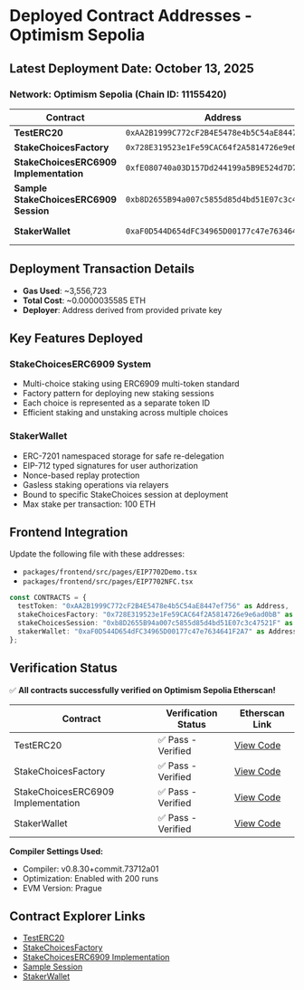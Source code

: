 # Deployed Contract Addresses - Optimism Sepolia

## Latest Deployment Date: October 13, 2025

### Network: Optimism Sepolia (Chain ID: 11155420)

| Contract | Address | Description |
|----------|---------|-------------|
| **TestERC20** | `0xAA2B1999C772cF2B4E5478e4b5C54aE8447ef756` | Test ERC20 token with public mint function |
| **StakeChoicesFactory** | `0x728E319523e1Fe59CAC64f2A5814726e9e6ad0bB` | Factory for deploying StakeChoicesERC6909 sessions |
| **StakeChoicesERC6909 Implementation** | `0xfE080740a03D157Dd244199a5B9E524d7D7BAf8B` | Implementation contract for ERC6909 multi-choice staking |
| **Sample StakeChoicesERC6909 Session** | `0xb8D2655B94a007c5855d85d4bd51E07c3c47521F` | Sample session deployed via factory |
| **StakerWallet** | `0xaF0D544D654dFC34965D00177c47e7634641F2A7` | Gasless staking via EIP-7702 (relayer: 0x872D0Cf468Ee82cC7D6828f63DDceebb7F19eA19) |

## Deployment Transaction Details

- **Gas Used**: ~3,556,723
- **Total Cost**: ~0.0000035585 ETH
- **Deployer**: Address derived from provided private key

## Key Features Deployed

### StakeChoicesERC6909 System
- Multi-choice staking using ERC6909 multi-token standard
- Factory pattern for deploying new staking sessions
- Each choice is represented as a separate token ID
- Efficient staking and unstaking across multiple choices

### StakerWallet
- ERC-7201 namespaced storage for safe re-delegation
- EIP-712 typed signatures for user authorization
- Nonce-based replay protection
- Gasless staking operations via relayers
- Bound to specific StakeChoices session at deployment
- Max stake per transaction: 100 ETH

## Frontend Integration

Update the following file with these addresses:
- `packages/frontend/src/pages/EIP7702Demo.tsx`
- `packages/frontend/src/pages/EIP7702NFC.tsx`

```typescript
const CONTRACTS = {
  testToken: "0xAA2B1999C772cF2B4E5478e4b5C54aE8447ef756" as Address,
  stakeChoicesFactory: "0x728E319523e1Fe59CAC64f2A5814726e9e6ad0bB" as Address,
  stakeChoicesSession: "0xb8D2655B94a007c5855d85d4bd51E07c3c47521F" as Address,
  stakerWallet: "0xaF0D544D654dFC34965D00177c47e7634641F2A7" as Address,
};
```

## Verification Status

✅ **All contracts successfully verified on Optimism Sepolia Etherscan!**

| Contract | Verification Status | Etherscan Link |
|----------|-------------------|----------------|
| TestERC20 | ✅ Pass - Verified | [View Code](https://sepolia-optimism.etherscan.io/address/0xAA2B1999C772cF2B4E5478e4b5C54aE8447ef756#code) |
| StakeChoicesFactory | ✅ Pass - Verified | [View Code](https://sepolia-optimism.etherscan.io/address/0x728E319523e1Fe59CAC64f2A5814726e9e6ad0bB#code) |
| StakeChoicesERC6909 Implementation | ✅ Pass - Verified | [View Code](https://sepolia-optimism.etherscan.io/address/0xfE080740a03D157Dd244199a5B9E524d7D7BAf8B#code) |
| StakerWallet | ✅ Pass - Verified | [View Code](https://sepolia-optimism.etherscan.io/address/0xaF0D544D654dFC34965D00177c47e7634641F2A7#code) |

**Compiler Settings Used:**
- Compiler: v0.8.30+commit.73712a01
- Optimization: Enabled with 200 runs
- EVM Version: Prague

## Contract Explorer Links

- [TestERC20](https://sepolia-optimism.etherscan.io/address/0xAA2B1999C772cF2B4E5478e4b5C54aE8447ef756)
- [StakeChoicesFactory](https://sepolia-optimism.etherscan.io/address/0x728E319523e1Fe59CAC64f2A5814726e9e6ad0bB)
- [StakeChoicesERC6909 Implementation](https://sepolia-optimism.etherscan.io/address/0xfE080740a03D157Dd244199a5B9E524d7D7BAf8B)
- [Sample Session](https://sepolia-optimism.etherscan.io/address/0xb8D2655B94a007c5855d85d4bd51E07c3c47521F)
- [StakerWallet](https://sepolia-optimism.etherscan.io/address/0xaF0D544D654dFC34965D00177c47e7634641F2A7)